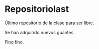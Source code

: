 # Repositoriolast
Último repositorio de la clase para ser libre.

Se han adquirido nuevos guantes.

Fino fino.
